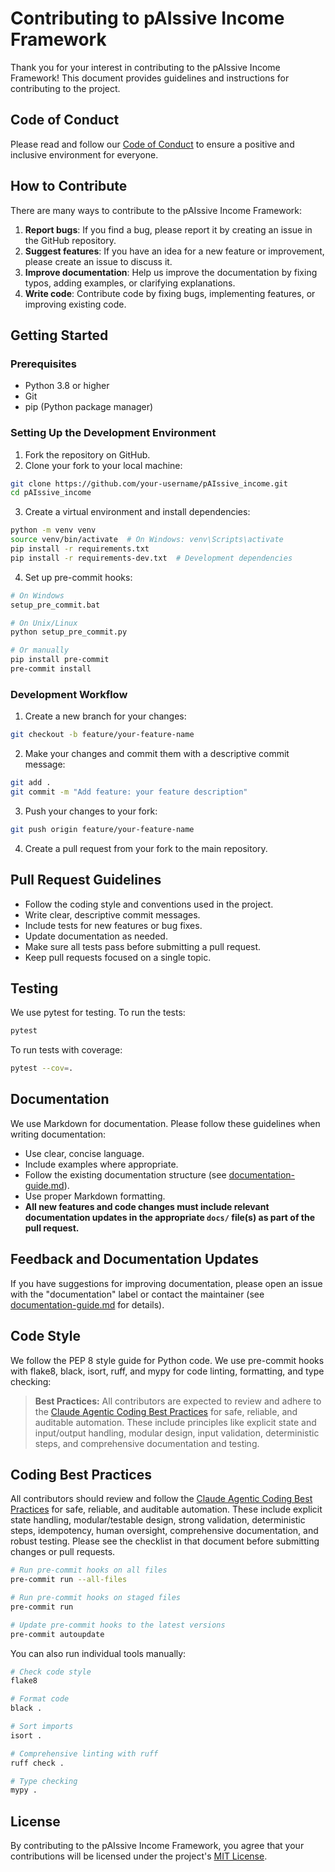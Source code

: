 # Contributing to pAIssive Income Framework

Thank you for your interest in contributing to the pAIssive Income Framework! This document provides guidelines and instructions for contributing to the project.

## Code of Conduct

Please read and follow our [Code of Conduct](CODE_OF_CONDUCT.md) to ensure a positive and inclusive environment for everyone.

## How to Contribute

There are many ways to contribute to the pAIssive Income Framework:

1. **Report bugs**: If you find a bug, please report it by creating an issue in the GitHub repository.
2. **Suggest features**: If you have an idea for a new feature or improvement, please create an issue to discuss it.
3. **Improve documentation**: Help us improve the documentation by fixing typos, adding examples, or clarifying explanations.
4. **Write code**: Contribute code by fixing bugs, implementing features, or improving existing code.

## Getting Started

### Prerequisites

- Python 3.8 or higher
- Git
- pip (Python package manager)

### Setting Up the Development Environment

1. Fork the repository on GitHub.
2. Clone your fork to your local machine:

```bash
git clone https://github.com/your-username/pAIssive_income.git
cd pAIssive_income
```

3. Create a virtual environment and install dependencies:

```bash
python -m venv venv
source venv/bin/activate  # On Windows: venv\Scripts\activate
pip install -r requirements.txt
pip install -r requirements-dev.txt  # Development dependencies
```

4. Set up pre-commit hooks:

```bash
# On Windows
setup_pre_commit.bat

# On Unix/Linux
python setup_pre_commit.py

# Or manually
pip install pre-commit
pre-commit install
```

### Development Workflow

1. Create a new branch for your changes:

```bash
git checkout -b feature/your-feature-name
```

2. Make your changes and commit them with a descriptive commit message:

```bash
git add .
git commit -m "Add feature: your feature description"
```

3. Push your changes to your fork:

```bash
git push origin feature/your-feature-name
```

4. Create a pull request from your fork to the main repository.

## Pull Request Guidelines

- Follow the coding style and conventions used in the project.
- Write clear, descriptive commit messages.
- Include tests for new features or bug fixes.
- Update documentation as needed.
- Make sure all tests pass before submitting a pull request.
- Keep pull requests focused on a single topic.

## Testing

We use pytest for testing. To run the tests:

```bash
pytest
```

To run tests with coverage:

```bash
pytest --cov=.
```

## Documentation

We use Markdown for documentation. Please follow these guidelines when writing documentation:

- Use clear, concise language.
- Include examples where appropriate.
- Follow the existing documentation structure (see [documentation-guide.md](documentation-guide.md)).
- Use proper Markdown formatting.
- **All new features and code changes must include relevant documentation updates in the appropriate `docs/` file(s) as part of the pull request.**

## Feedback and Documentation Updates

If you have suggestions for improving documentation, please open an issue with the "documentation" label or contact the maintainer (see [documentation-guide.md](documentation-guide.md) for details).

## Code Style

We follow the PEP 8 style guide for Python code. We use pre-commit hooks with flake8, black, isort, ruff, and mypy for code linting, formatting, and type checking:

> **Best Practices:**
> All contributors are expected to review and adhere to the [Claude Agentic Coding Best Practices](../claude_coding_best_practices.md) for safe, reliable, and auditable automation. These include principles like explicit state and input/output handling, modular design, input validation, deterministic steps, and comprehensive documentation and testing.

## Coding Best Practices

All contributors should review and follow the [Claude Agentic Coding Best Practices](../claude_coding_best_practices.md) for safe, reliable, and auditable automation. These include explicit state handling, modular/testable design, strong validation, deterministic steps, idempotency, human oversight, comprehensive documentation, and robust testing. Please see the checklist in that document before submitting changes or pull requests.

```bash
# Run pre-commit hooks on all files
pre-commit run --all-files

# Run pre-commit hooks on staged files
pre-commit run

# Update pre-commit hooks to the latest versions
pre-commit autoupdate
```

You can also run individual tools manually:

```bash
# Check code style
flake8

# Format code
black .

# Sort imports
isort .

# Comprehensive linting with ruff
ruff check .

# Type checking
mypy .
```

## License

By contributing to the pAIssive Income Framework, you agree that your contributions will be licensed under the project's [MIT License](../LICENSE).
